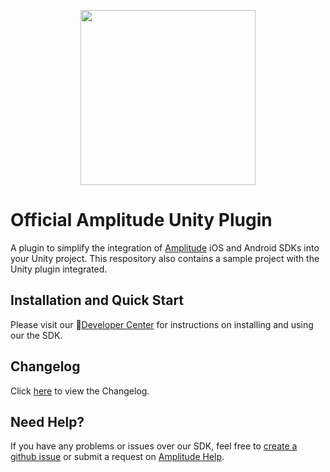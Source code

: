 <p align="center">
  <a href="https://amplitude.com" target="_blank" align="center">
    <img src="https://static.amplitude.com/lightning/46c85bfd91905de8047f1ee65c7c93d6fa9ee6ea/static/media/amplitude-logo-with-text.4fb9e463.svg" width="280">
  </a>
  <br />
</p>

# Official Amplitude Unity Plugin
A plugin to simplify the integration of [Amplitude](https://www.amplitude.com) iOS and Android SDKs into your Unity project. This respository also contains a sample project with the Unity plugin integrated.

## Installation and Quick Start
Please visit our :100:[Developer Center](https://developers.amplitude.com/docs/unity) for instructions on installing and using our the SDK.

## Changelog
Click [here](https://github.com/amplitude/unity-plugin/blob/main/CHANGELOG.md) to view the Changelog.

## Need Help?
If you have any problems or issues over our SDK, feel free to [create a github issue](https://github.com/amplitude/unity-plugin/issues/new) or submit a request on [Amplitude Help](https://help.amplitude.com/hc/en-us/requests/new).
